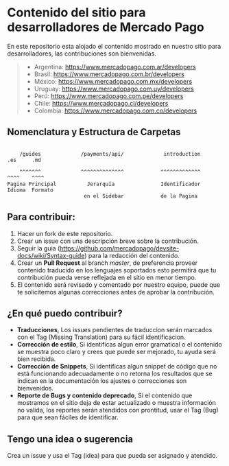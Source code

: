 # Contenido del sitio para desarrolladores de Mercado Pago

En este repositorio esta alojado el contenido mostrado en nuestro sitio para desarrolladores, las contribuciones son bienvenidas.

> - Argentina: https://www.mercadopago.com.ar/developers
> - Brasil: https://www.mercadopago.com.br/developers
> - México: https://www.mercadopago.com.mx/developers
> - Uruguay: https://www.mercadopago.com.uy/developers
> - Perú: https://www.mercadopago.com.pe/developers
> - Chile: https://www.mercadopago.cl/developers
> - Colombia: https://www.mercadopago.com.co/developers

## Nomenclatura y Estructura de Carpetas ##

```

    /guides             /payments/api/             introduction     .es     .md 

    ^^^^^^^             ^^^^^^^^^^^^^^            ^^^^^^^^^^^^^     ^^^^    ^^^^
Pagina Principal          Jerarquía               Identificador     Idioma  Formato
                         en el Sidebar            de la Pagina

```

## Para contribuir: ##

1. Hacer un fork de este repositorio.
2. Crear un issue con una descripción breve sobre la contribución.
3. Seguir la guia (https://github.com/mercadopago/devsite-docs/wiki/Syntax-guide) para la redacción del contenido.
4. Crear un **Pull Request** al branch *master*, de preferencia proveer contenido traducido en los lenguajes soportados esto permitirá que tu contribución pueda verse reflejada en el sitio en menor tiempo.
5. El contenido será revisado y comentado por nuestro equipo, puede que te solicitemos algunas correcciones antes de aprobar la contribución.



## ¿En qué puedo contribuir? ##
- **Traducciones**, Los issues pendientes de traduccion serán marcados con el Tag (Missing Translation) para su fácil identificacion.
- **Corrección de estilo**, Si identificas algun error gramatical o el contenido se muestra poco claro y crees que puede ser mejorado, tu ayuda será bien recibida.
- **Corrección de Snippets**, Si identificas algun snippet de código que no está funcionando adecuadamente o no retorna los resultados que se indican en la documentación los ajustes o correcciones son bienvenidos.
- **Reporte de Bugs y contenido deprecado**, Si el contenido que mostramos en el sitio deja de estar actualizado o muestra información no valida, los reportes serán atendidos con prontitud, usar el Tag (Bug) para que sean fáciles de identificar.

## Tengo una idea o sugerencia ##

Crea un issue y usa el Tag (idea) para que pueda ser asignado y atendido.
